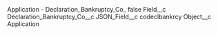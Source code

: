 <?xml version="1.0" encoding="UTF-8"?>
<CustomMetadata xmlns="http://soap.sforce.com/2006/04/metadata" xmlns:xsi="http://www.w3.org/2001/XMLSchema-instance" xmlns:xsd="http://www.w3.org/2001/XMLSchema">
    <label>Application - Declaration_Bankruptcy_Co_</label>
    <protected>false</protected>
    <values>
        <field>Field__c</field>
        <value xsi:type="xsd:string">Declaration_Bankruptcy_Co__c</value>
    </values>
    <values>
        <field>JSON_Field__c</field>
        <value xsi:type="xsd:string">codeclbankrcy</value>
    </values>
    <values>
        <field>Object__c</field>
        <value xsi:type="xsd:string">Application</value>
    </values>
</CustomMetadata>
